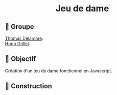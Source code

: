 <h1 align="middle"> Jeu de dame </h1> 

## 👥 Groupe 
[Thomas Delamare](https://github.com/Grimyolf).<br>
[Hugo Grillet](https://github.com/MallowBot).

## 🚧 Objectif
Création d'un jeu de dame fonctionnel en Javascript.

## 🎈 Construction
